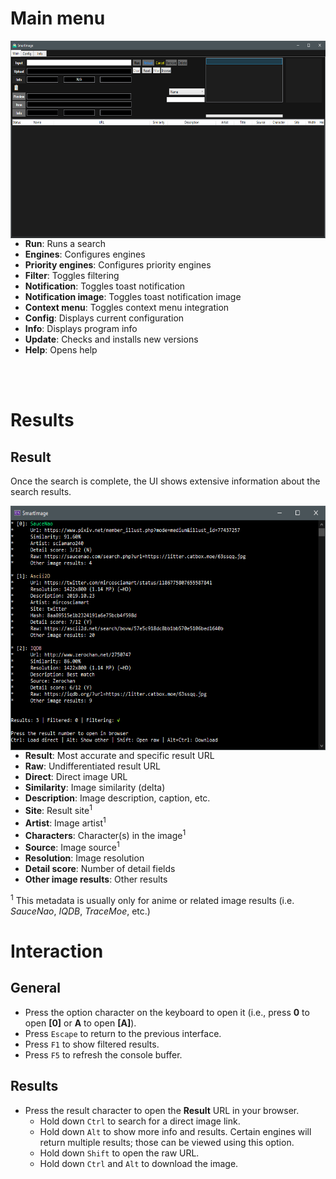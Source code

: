 # Main menu

<img align="right" src="https://github.com/Decimation/SmartImage/raw/master/Examples/Main%20menu.png" width=601 height=316>

<p style="text-align: left;">


- **Run**: Runs a search
- **Engines**: Configures engines
- **Priority engines**: Configures priority engines
- **Filter**: Toggles filtering
- **Notification**: Toggles toast notification
- **Notification image**: Toggles toast notification image
- **Context menu**: Toggles context menu integration
- **Config**: Displays current configuration
- **Info**: Displays program info
- **Update**: Checks and installs new versions
- **Help**: Opens help


<!-- todo
-->


</p>

<br /><br />

# Results

## Result

Once the search is complete, the UI shows extensive information about the search results.


<img align="right" src="https://github.com/Decimation/SmartImage/raw/master/Examples/Example%20search%20results.png" width=591.5 height=391.5>

<p style="text-align: left;">

- **Result**: Most accurate and specific result URL
- **Raw**: Undifferentiated result URL
- **Direct**: Direct image URL
- **Similarity**: Image similarity (delta)
- **Description**: Image description, caption, etc.
- **Site**: Result site<sup>1</sup>
- **Artist**: Image artist<sup>1</sup>
- **Characters**: Character(s) in the image<sup>1</sup>
- **Source**: Image source<sup>1</sup>
- **Resolution**: Image resolution
- **Detail score**: Number of detail fields
- **Other image results**: Other results

</p>


<sup>1</sup> This metadata is usually only for anime or related image results (i.e. *SauceNao*, *IQDB*, *TraceMoe*, etc.)

# Interaction

## General

- Press the option character on the keyboard to open it (i.e., press **0** to open **[0]** or **A** to open **[A]**).
- Press `Escape` to return to the previous interface.
- Press `F1` to show filtered results.
- Press `F5` to refresh the console buffer.

## Results

- Press the result character to open the **Result** URL in your browser.
  - Hold down `Ctrl` to search for a direct image link.
  - Hold down `Alt` to show more info and results. Certain engines will return multiple results; those can be viewed using this option.
  - Hold down `Shift` to open the raw URL.
  - Hold down `Ctrl` and `Alt` to download the image.